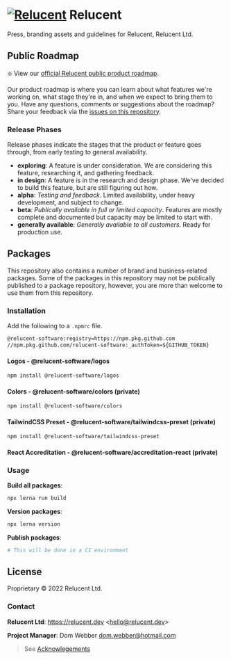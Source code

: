 # [![Relucent](./assets/relucent-grainy-gradient-logo.png)](https://relucent.dev) Relucent

Press, branding assets and guidelines for Relucent, Relucent Ltd.

## Public Roadmap

❇️ View our [official Relucent public product roadmap](https://github.com/orgs/Relucent-Software/projects/3).

Our product roadmap is where you can learn about what features we're working
on, what stage they're in, and when we expect to bring them to you. Have any
questions, comments or suggestions about the roadmap? Share your feedback
via the [issues on this repository](https://github.com/Relucent-Software/business/issues).

### Release Phases

Release phases indicate the stages that the product or feature goes through,
from early testing to general availability.

- **exploring**: A feature is under consideration. We are considering this
  feature, researching it, and gathering feedback.
- **in design**: A feature is in the research and design phase. We've decided
  to build this feature, but are still figuring out how.
- **alpha**: *Testing and feedback*. Limited availability, under heavy
  development, and subject to change.
- **beta**: *Publically available in full or limited capacity*. Features are
  mostly complete and documented but capacity may be limited to start with.
- **generally available**: *Generally available to all customers*. Ready for
  production use.

## Packages

This repository also contains a number of brand and business-related packages.
Some of the packages in this repository may not be publically published to a
package repository, however, you are more than welcome to use them from this
repository.

### Installation

Add the following to a ```.npmrc``` file.

```txt
@relucent-software:registry=https://npm.pkg.github.com
//npm.pkg.github.com/relucent-software:_authToken=${GITHUB_TOKEN}
```

#### Logos - @relucent-software/logos

```bash
npm install @relucent-software/logos
```

#### Colors - @relucent-software/colors (private)

```bash
npm install @relucent-software/colors
```

#### TailwindCSS Preset - @relucent-software/tailwindcss-preset (private)

```bash
npm install @relucent-software/tailwindcss-preset
```

#### React Accreditation - @relucent-software/accreditation-react (private)

### Usage

**Build all packages**:

```bash
npx lerna run build
```

**Version packages**:

```bash
npx lerna version
```

**Publish packages**:

```bash
# This will be done in a CI environment
```

## License

Proprietary &copy; 2022 Relucent Ltd.

### Contact

**Relucent Ltd**: <https://relucent.dev> <<hello@relucent.dev>>

**Project Manager**: Dom Webber <dom.webber@hotmail.com>

> See [Acknowlegements](ACKNOWLEDGEMENTS.md)
